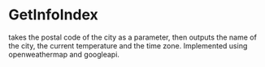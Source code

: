 # GetInfoIndex
takes the postal code of the city as a parameter, then outputs the name of the city, the current temperature and the time zone. Implemented using openweathermap and googleapi.
